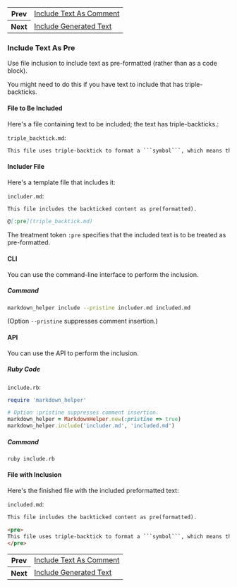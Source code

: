 <table>
  <tr>
    <th>Prev</th>
    <td><a href="../include_text_as_comment/use_case.md">Include Text As Comment</a></td>
  </tr>
  <tr>
    <th>Next</th>
    <td><a href="../include_generated_text/use_case.md">Include Generated Text</a></td>
  </tr>
</table>

### Include Text As Pre

Use file inclusion to include text as pre-formatted (rather than as a code block).

You might need to do this if you have text to include that has triple-backticks.

#### File to Be Included

Here's a file containing text to be included; the text has triple-backticks.:

```triple_backtick.md```:
```markdown
This file uses triple-backtick to format a ```symbol```, which means that it cannot be included as a code block.
```

#### Includer File

Here's a template file that includes it:

```includer.md```:
```markdown
This file includes the backticked content as pre(formatted).

@[:pre](triple_backtick.md)

```

The treatment token ```:pre``` specifies that the included text is to be treated as pre-formatted.

#### CLI

You can use the command-line interface to perform the inclusion.

##### Command

```sh
markdown_helper include --pristine includer.md included.md
```

(Option ```--pristine``` suppresses comment insertion.)

#### API

You can use the API to perform the inclusion.

##### Ruby Code

```include.rb```:
```ruby
require 'markdown_helper'

# Option :pristine suppresses comment insertion.
markdown_helper = MarkdownHelper.new(:pristine => true)
markdown_helper.include('includer.md', 'included.md')
```

##### Command

```sh
ruby include.rb
```

#### File with Inclusion

Here's the finished file with the included preformatted text:

```included.md```:
```markdown
This file includes the backticked content as pre(formatted).

<pre>
This file uses triple-backtick to format a ```symbol```, which means that it cannot be included as a code block.
</pre>

```


<table>
  <tr>
    <th>Prev</th>
    <td><a href="../include_text_as_comment/use_case.md">Include Text As Comment</a></td>
  </tr>
  <tr>
    <th>Next</th>
    <td><a href="../include_generated_text/use_case.md">Include Generated Text</a></td>
  </tr>
</table>
